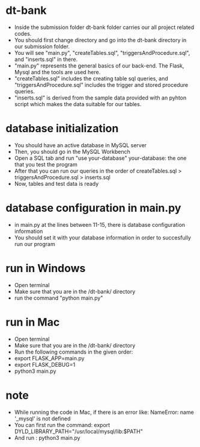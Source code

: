 # dt-bank
* Inside the submission folder dt-bank folder carries our all project related codes.
* You should first change directory and go into the dt-bank directory in our submission folder.
* You will see "main.py", "createTables.sql", "triggersAndProcedure.sql", and "inserts.sql" in there.
* "main.py" represents the general basics of our back-end. The Flask, Mysql and the tools are used here. 
* "createTables.sql" includes the creating table sql queries, and "triggersAndProcedure.sql" includes the trigger and stored procedure queries.
* "inserts.sql" is derived from the sample data provided with an pyhton script which makes the data suitable for our tables.
# database initialization
* You should have an active database in MySQL server
* Then, you should go in the MySQL Workbench
* Open a SQL tab and run "use your-database" your-database: the one that you test the program
* After that you can run our queries in the order of createTables.sql > triggersAndProcedure.sql > inserts.sql
* Now, tables and test data is ready
# database configuration in main.py
* in main.py at the lines between 11-15, there is database configuration information
* You should set it with your database information in order to succesfully run our program
# run in Windows
* Open terminal
* Make sure that you are in the /dt-bank/ directory
* run the command "python main.py"
# run in Mac
* Open terminal
* Make sure that you are in the /dt-bank/ directory
* Run the following commands in the given order:
* export FLASK_APP=main.py
* export FLASK_DEBUG=1
* python3 main.py
# note
* While running the code in Mac, if there is an error like: NameError: name '_mysql' is not defined
* You can first run the command: export DYLD_LIBRARY_PATH="/usr/local/mysql/lib:$PATH"
* And run : python3 main.py
